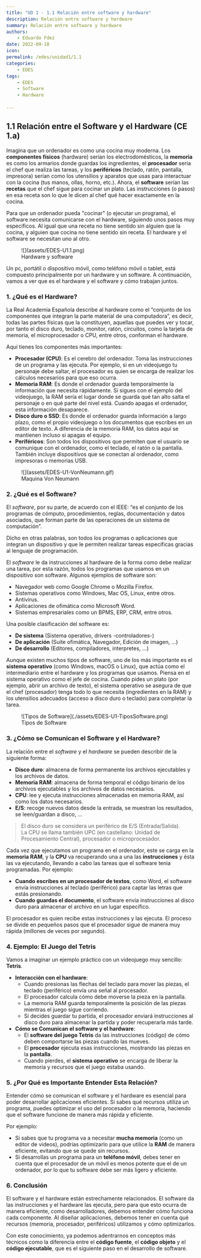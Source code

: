 ```yaml
---
title: "UD 1 - 1.1 Relación entre software y hardware"
description: Relación entre software y hardware
summary: Relación entre software y hardware
authors:
    - Eduardo Fdez
date: 2022-09-18
icon:   
permalink: /edes/unidad1/1.1
categories:
    - EDES
tags:
    - EDES
    - Software
    - Hardware
    
---
```


## 1.1 Relación entre el Software y el Hardware (CE 1.a)

Imagina que un ordenador es como una cocina muy moderna. Los **componentes físicos** (hardware) serían los electrodomésticos, la **memoria** es como los armarios donde guardas los ingredientes, el **procesador** sería el chef que realiza las tareas, y los **periféricos** (teclado, ratón, pantalla, impresora) serían como los utensilios y aparatos que usas para interactuar con la cocina (tus manos, ollas, horno, etc.). Ahora, el **software** serían las **recetas** que el chef sigue para cocinar un plato. Las instrucciones (o pasos) en esa receta son lo que le dicen al chef qué hacer exactamente en la cocina.

Para que un ordenador pueda "cocinar" (o ejecutar un programa), el software necesita comunicarse con el hardware, siguiendo unos pasos muy específicos.  Al igual que una receta no tiene sentido sin alguien que la cocina, y alguien que cocina no tiene sentido sin receta. El hardware y el software se necesitan uno al otro.

<figure markdown>
  ![](assets/EDES-U1.1.png)
  <figcaption>Hardware y software</figcaption>
</figure>


Un pc, portátil o dispositivo móvil, como teléfono móvil o tablet, está compuesto principalmente por un hardware y un software. A continuación, vamos a ver que es el hardware y el software y cómo trabajan juntos.


### 1. ¿Qué es el Hardware?

La Real Academia Española describe al hardware como el “conjunto de los componentes que integran la parte material de una computadora”, es decir, todas las partes físicas que la constituyen, aquellas que puedes ver y tocar, por tanto el disco duro, teclado, monitor, ratón, circuitos, como la tarjeta de memoria, el microprocesador o CPU, entre otros, conforman el hardware.

Aquí tienes los componentes más importantes:

- **Procesador (CPU)**: Es el cerebro del ordenador. Toma las instrucciones de un programa y las ejecuta. Por ejemplo, si en un videojuego tu personaje debe saltar, el procesador es quien se encarga de realizar los cálculos necesarios para que eso ocurra.
- **Memoria RAM**: Es donde el ordenador guarda temporalmente la información que necesita rápidamente. Si sigues con el ejemplo del videojuego, la RAM sería el lugar donde se guarda qué tan alto salta el personaje o en qué parte del nivel está. Cuando apagas el ordenador, esta información desaparece.
- **Disco duro o SSD**: Es donde el ordenador guarda información a largo plazo, como el propio videojuego o los documentos que escribes en un editor de texto. A diferencia de la memoria RAM, los datos aquí se mantienen incluso si apagas el equipo.
- **Periféricos**: Son todos los dispositivos que permiten que el usuario se comunique con el ordenador, como el teclado, el ratón o la pantalla. También incluye dispositivos que se conectan al ordenador, como impresoras o memorias USB.

<figure markdown>
  ![](assets/EDES-U1-VonNeumann.gif) 
  <figcaption>Maquina Von Neumann</figcaption>
</figure>


### 2. ¿Qué es el Software?
El *software*, por su parte, de acuerdo con el IEEE: “es el conjunto de los programas de cómputo, procedimientos, reglas, documentación y datos asociados, que forman parte de las operaciones de un sistema de computación”.

Dicho en otras palabras, son todos los programas o aplicaciones que integran un dispositivo y que le permiten realizar tareas específicas gracias al lenguaje de programación.

El *software* le da instrucciones al hardware de la forma como debe realizar una tarea, por esta razón, todos los programas que usamos en un dispositivo son software. Algunos ejemplos de software son:

* Navegador web como Google Chrome o Mozilla Firefox.
* Sistemas operativos como Windows, Mac OS, Linux, entre otros.
* Antivirus.
* Aplicaciones de ofimática como Microsoft Word.
* Sistemas empresariales como un BPMS, ERP, CRM, entre otros.

Una posible clasificación del software es:

* **De sistema** (Sistema operativo, drivers -controladores-)
* **De aplicación** (Suite ofimática, Navegador, Edición de imagen, ...)
* **De desarrollo** (Editores, compiladores, interpretes, ...)

Aunque existen muchos tipos de software, uno de los más importante es el **sistema operativo** (como Windows, macOS o Linux), que actúa como el intermediario entre el hardware y los programas que usamos.  Piensa en el sistema operativo como el jefe de cocina. Cuando pides un plato (por ejemplo, abrir un archivo de texto), el sistema operativo se asegura de que el chef (procesador) tenga todo lo que necesita (ingredientes en la RAM) y los utensilios adecuados (acceso a disco duro o teclado) para completar la tarea.

<figure markdown>
  ![Tipos de Software](./assets/EDES-U1-TiposSoftware.png)
  <figcaption>Tipos de Software</figcaption>
</figure>



### 3. ¿Cómo se Comunican el Software y el Hardware?

La relación entre el *software* y el *hardware* se pueden describir de la siguiente forma:

- **Disco duro**: almacena de forma permanente los archivos ejecutables y los archivos de datos.
- **Memoria RAM**: almacena de forma temporal el código binario de los archivos ejecutables y los archivos de datos necesarios.
- **CPU**: lee y ejecuta instrucciones almacenadas en memoria RAM, así como los datos necesarios.
- **E/S**: recoge nuevos datos desde la entrada, se muestran los resultados, se leen/guardan a disco, ...

> El disco duro se considera un periférico de E/S (Entrada/Salida).  
> La CPU se llama también UPC (en castellano:  Unidad de Procesamiento Central), procesador o microprocesador.


Cada vez que ejecutamos un programa en el ordenador, este se carga en la **memoria RAM**, y la **CPU** va recuperando una a una las **instrucciones** y ésta las va ejecutando, llevando a cabo las tareas que el software tenia programadas. Por ejemplo:

* **Cuando escribes en un procesador de textos**, como Word, el software envía instrucciones al teclado (periférico) para captar las letras que estás presionando.
* **Cuando guardas el documento**, el software envía instrucciones al disco duro para almacenar el archivo en un lugar específico.

El procesador es quien recibe estas instrucciones y las ejecuta. El proceso se divide en pequeños pasos que el procesador sigue de manera muy rápida (millones de veces por segundo).


### 4. Ejemplo: El Juego del Tetris

Vamos a imaginar un ejemplo práctico con un videojuego muy sencillo: **Tetris**.

- **Interacción con el hardware**:
    - Cuando presionas las flechas del teclado para mover las piezas, el teclado (periférico) envía una señal al procesador.
    - El procesador calcula cómo debe moverse la pieza en la pantalla.
    - La memoria RAM guarda temporalmente la posición de las piezas mientras el juego sigue corriendo.
    - Si decides guardar tu partida, el procesador enviará instrucciones al disco duro para almacenar la partida y poder recuperarla más tarde.
- **Cómo se Comunican el software y el hardware**:
    - El **software del juego Tetris** da las instrucciones (código) de cómo deben comportarse las piezas cuando las mueves.
    - El **procesador** ejecuta esas instrucciones, mostrando las piezas en la **pantalla**.
    - Cuando pierdes, el **sistema operativo** se encarga de liberar la memoria y recursos que el juego estaba usando.


### 5. ¿Por Qué es Importante Entender Esta Relación?

Entender cómo se comunican el software y el hardware es esencial para poder desarrollar aplicaciones eficientes. Si sabes qué recursos utiliza un programa, puedes optimizar el uso del procesador o la memoria, haciendo que el software funcione de manera más rápida y eficiente.

Por ejemplo:

- Si sabes que tu programa va a necesitar **mucha memoria** (como un editor de videos), podrías optimizarlo para que utilice la **RAM** de manera eficiente, evitando que se quede sin recursos.
- Si desarrollas un programa para un **teléfono móvil**, debes tener en cuenta que el procesador de un móvil es menos potente que el de un ordenador, por lo que tu software debe ser más ligero y eficiente.


### 6. Conclusión

El software y el hardware están estrechamente relacionados. El software da las instrucciones y el hardware las ejecuta, pero para que esto ocurra de manera eficiente, como desarrolladores, debemos entender cómo funciona cada componente. Al diseñar aplicaciones, debemos tener en cuenta qué recursos (memoria, procesador, periféricos) utilizamos y cómo optimizarlos.

Con este conocimiento, ya podemos adentrarnos en conceptos más técnicos como la diferencia entre el **código fuente**, el **código objeto** y el **código ejecutable**, que es el siguiente paso en el desarrollo de software.

